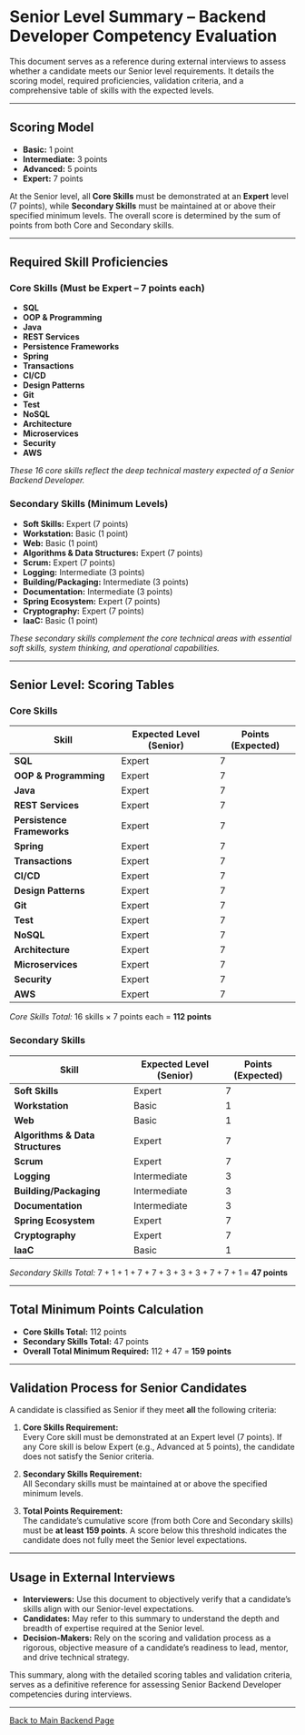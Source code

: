 # Senior Level Summary – Backend Developer Competency Evaluation

This document serves as a reference during external interviews to assess whether a candidate meets our Senior level requirements. It details the scoring model, required proficiencies, validation criteria, and a comprehensive table of skills with the expected levels.

---

## Scoring Model

- **Basic:** 1 point  
- **Intermediate:** 3 points  
- **Advanced:** 5 points  
- **Expert:** 7 points

At the Senior level, all **Core Skills** must be demonstrated at an **Expert** level (7 points), while **Secondary Skills** must be maintained at or above their specified minimum levels. The overall score is determined by the sum of points from both Core and Secondary skills.

---

## Required Skill Proficiencies

### Core Skills (Must be Expert – 7 points each)
- **SQL**
- **OOP & Programming**
- **Java**
- **REST Services**
- **Persistence Frameworks**
- **Spring**
- **Transactions**
- **CI/CD**
- **Design Patterns**
- **Git**
- **Test**
- **NoSQL**
- **Architecture**
- **Microservices**
- **Security**
- **AWS**

*These 16 core skills reflect the deep technical mastery expected of a Senior Backend Developer.*

### Secondary Skills (Minimum Levels)
- **Soft Skills:** Expert (7 points)
- **Workstation:** Basic (1 point)
- **Web:** Basic (1 point)
- **Algorithms & Data Structures:** Expert (7 points)
- **Scrum:** Expert (7 points)
- **Logging:** Intermediate (3 points)
- **Building/Packaging:** Intermediate (3 points)
- **Documentation:** Intermediate (3 points)
- **Spring Ecosystem:** Expert (7 points)
- **Cryptography:** Expert (7 points)
- **IaaC:** Basic (1 point)

*These secondary skills complement the core technical areas with essential soft skills, system thinking, and operational capabilities.*

---

## Senior Level: Scoring Tables

### Core Skills

| Skill                        | Expected Level (Senior) | Points (Expected) |
|------------------------------|-------------------------|-------------------|
| **SQL**                    | Expert                  | 7                 |
| **OOP & Programming**      | Expert                  | 7                 |
| **Java**                   | Expert                  | 7                 |
| **REST Services**          | Expert                  | 7                 |
| **Persistence Frameworks** | Expert                  | 7                 |
| **Spring**                 | Expert                  | 7                 |
| **Transactions**           | Expert                  | 7                 |
| **CI/CD**                  | Expert                  | 7                 |
| **Design Patterns**        | Expert                  | 7                 |
| **Git**                    | Expert                  | 7                 |
| **Test**                   | Expert                  | 7                 |
| **NoSQL**                  | Expert                  | 7                 |
| **Architecture**           | Expert                  | 7                 |
| **Microservices**          | Expert                  | 7                 |
| **Security**               | Expert                  | 7                 |
| **AWS**                    | Expert                  | 7                 |

*Core Skills Total:* 16 skills × 7 points each = **112 points**

### Secondary Skills

| Skill                             | Expected Level (Senior) | Points (Expected) |
|-----------------------------------|-------------------------|-------------------|
| **Soft Skills**                   | Expert                  | 7                 |
| **Workstation**                   | Basic                   | 1                 |
| **Web**                           | Basic                   | 1                 |
| **Algorithms & Data Structures**  | Expert                  | 7                 |
| **Scrum**                         | Expert                  | 7                 |
| **Logging**                       | Intermediate            | 3                 |
| **Building/Packaging**            | Intermediate            | 3                 |
| **Documentation**                 | Intermediate            | 3                 |
| **Spring Ecosystem**              | Expert                  | 7                 |
| **Cryptography**                  | Expert                  | 7                 |
| **IaaC**                          | Basic                   | 1                 |

*Secondary Skills Total:* 7 + 1 + 1 + 7 + 7 + 3 + 3 + 3 + 7 + 7 + 1 = **47 points**

---

## Total Minimum Points Calculation

- **Core Skills Total:** 112 points  
- **Secondary Skills Total:** 47 points  
- **Overall Total Minimum Required:** 112 + 47 = **159 points**

---

## Validation Process for Senior Candidates

A candidate is classified as Senior if they meet **all** the following criteria:

1. **Core Skills Requirement:**  
   Every Core skill must be demonstrated at an Expert level (7 points). If any Core skill is below Expert (e.g., Advanced at 5 points), the candidate does not satisfy the Senior criteria.

2. **Secondary Skills Requirement:**  
   All Secondary skills must be maintained at or above the specified minimum levels.

3. **Total Points Requirement:**  
   The candidate’s cumulative score (from both Core and Secondary skills) must be **at least 159 points**. A score below this threshold indicates the candidate does not fully meet the Senior level expectations.

---

## Usage in External Interviews

- **Interviewers:** Use this document to objectively verify that a candidate’s skills align with our Senior-level expectations.
- **Candidates:** May refer to this summary to understand the depth and breadth of expertise required at the Senior level.
- **Decision-Makers:** Rely on the scoring and validation process as a rigorous, objective measure of a candidate’s readiness to lead, mentor, and drive technical strategy.

This summary, along with the detailed scoring tables and validation criteria, serves as a definitive reference for assessing Senior Backend Developer competencies during interviews.

---

[Back to Main Backend Page](../backend.md)
